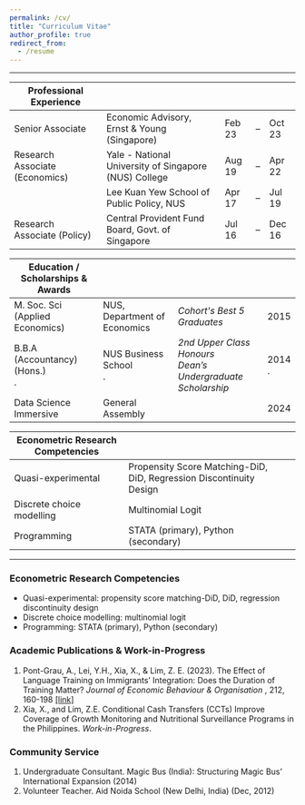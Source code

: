 ```yaml
---
permalink: /cv/
title: "Curriculum Vitae"
author_profile: true
redirect_from:
  - /resume
---
```


---

| Professional Experience               |                                                       |        |   |        |
| ------------------------------------- | ----------------------------------------------------- | ------ | - | ------ | 
| Senior Associate                      | Economic Advisory, Ernst & Young (Singapore)          | Feb 23 | – | Oct 23 |
| Research Associate (Economics)        | Yale - National University of Singapore (NUS) College | Aug 19 | – | Apr 22 |
|                                       | Lee Kuan Yew School of Public Policy, NUS             | Apr 17 | – | Jul 19 |
| Research Associate (Policy)           | Central Provident Fund Board, Govt. of Singapore      | Jul 16 | – | Dec 16 |



| Education  /  Scholarships & Awards   |                               |                                                                             |             |   
| ------------------------------------- | ----------------------------- | --------------------------------------------------------------------------- | ----------- |       
| M. Soc. Sci (Applied Economics)       | NUS, Department of Economics  | <i>Cohort's Best 5 Graduates </i>                                           | 2015        |
| B.B.A (Accountancy) (Hons.) <br> .    | NUS Business School <br> .    | <i>2nd Upper Class Honours</i> <br> <i>Dean’s Undergraduate Scholarship</i> | 2014 <br> . |
| Data Science Immersive                | General Assembly              |                                                                             | 2024        |



| Econometric Research Competencies     |                                                                     |             |
| ------------------------------------- | ------------------------------------------------------------------- | ----------- |  
| Quasi-experimental                    | Propensity Score Matching-DiD, DiD, Regression Discontinuity Design |             |
| Discrete choice modelling             | Multinomial Logit                                                   |             |
| Programming                           | STATA (primary), Python (secondary)                                 |             |


---


### Econometric Research Competencies
* Quasi-experimental: propensity score matching-DiD, DiD, regression discontinuity design
* Discrete choice modelling: multinomial logit
* Programming: STATA (primary), Python (secondary)

### Academic Publications & Work-in-Progress
1. Pont-Grau, A., Lei, Y.H., Xia, X., & Lim, Z. E. (2023). The Effect of Language Training on Immigrants’ Integration: Does the Duration of Training Matter? <i>Journal of Economic Behaviour & Organisation </i>, 212, 160-198 [[link]](https://www.sciencedirect.com/science/article/abs/pii/S0167268123001816)
2. Xia, X., and Lim, Z.E. Conditional Cash Transfers (CCTs) Improve Coverage of Growth Monitoring and Nutritional Surveillance Programs in the Philippines. <i>Work-in-Progress</i>.


### Community Service
1. Undergraduate Consultant. Magic Bus (India): Structuring Magic Bus’ International Expansion (2014)
2. Volunteer Teacher. Aid Noida School (New Delhi, India) (Dec, 2012)


